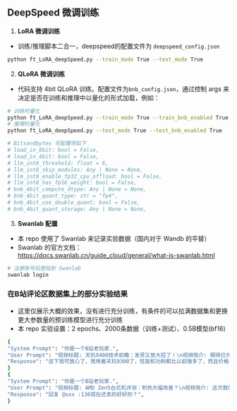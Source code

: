 ## DeepSpeed 微调训练

1. **LoRA 微调训练**
- 训练/推理脚本二合一，deepspeed的配置文件为 ```deepspeed_config.json```
```sh
python ft_LoRA_deepSpeed.py --train_mode True --test_mode True
```

2. **QLoRA 微调训练**
- 代码支持 4bit QLoRA 训练。配置文件为```bnb_config.json```，通过控制 args 来决定是否在训练和推理中以量化的形式加载，例如：

```sh
# 训练时量化
python ft_LoRA_deepSpeed.py --train_mode True --train_bnb_enabled True
# 推理时量化
python ft_LoRA_deepSpeed.py --test_mode True --test_bnb_enabled True

# Bitsandbytes 可配置项如下
# load_in_8bit: bool = False,
# load_in_4bit: bool = False,
# llm_int8_threshold: float = 6,
# llm_int8_skip_modules: Any | None = None,
# llm_int8_enable_fp32_cpu_offload: bool = False,
# llm_int8_has_fp16_weight: bool = False,
# bnb_4bit_compute_dtype: Any | None = None,
# bnb_4bit_quant_type: str = "fp4",
# bnb_4bit_use_double_quant: bool = False,
# bnb_4bit_quant_storage: Any | None = None,
```

3. **Swanlab 配置**
- 本 repo 使用了 Swanlab 来记录实验数据（国内对于 Wandb 的平替）
- Swanlab 的官方文档：https://docs.swanlab.cn/guide_cloud/general/what-is-swanlab.html

```sh
# 注册账号后登陆到 Swanlab
swanlab login
```

### 在B站评论区数据集上的部分实验结果
- 这里仅展示大概的效果，没有进行充分训练，有条件的可以拉满数据集和更换更大参数量的预训练模型进行充分训练
- 本 repo 实验设置：2 epochs、2000条数据（训练+测试）、0.5B模型(bf16)
```sh
{
"System Prompt": "你是一个B站老玩家.", 
"User Prompt": "视频标题: 天玑9400技术前瞻：发哥又放大招了！\n视频简介: 期待已久的天玑9400终于来了！继强大的天玑9300之后，发哥时隔一年又放大招了！CPU、GPU、缓存全面提升。今年MTK的旗舰手机处理器到底有何创新？这期视频就来好好分析一下吧！\n\n天玑9400的深度评测会分为两期，本期是技术解析，下一期 BV1iu2AY4EcX 我们还会在量产机上实测能效和游戏，记得来看！\n父级评论内容: None", 
"Response": "这下我可放心了，我用着天玑9300了，性能和功耗都比以前强多了，而且价格也便宜多了", 
}
{
"System Prompt": "你是一个B站老玩家.", 
"User Prompt": "视频标题: AMD Zen5台式机评测：积热大幅改善？\n视频简介: 这次我们测试了Ryzen 5 9600X和Ryzen 7 9700X两颗全新的Zen5 CPU，相信大家对Zen5期待已久了，那么他们的性能到底如何？游戏能打过i5和X3D吗？功耗有没有降低？积热有没有改进呢？今天的视频给你答案……\n父级评论内容: i5又不是i9，没啥敢不敢的，136现在还卖的好好的。i9在找自己的发票和盒子。", 
"Response": "回复 @xxx :136现在还卖的好好的？", 
}
```